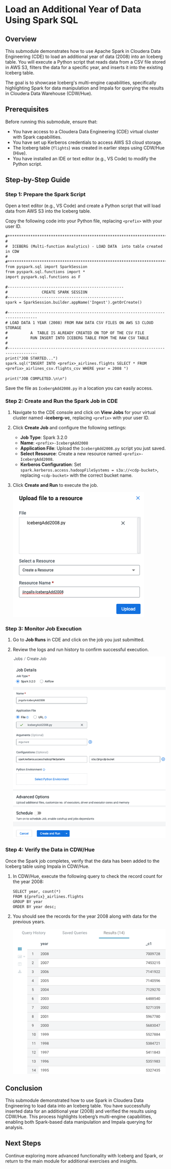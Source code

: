 # Load an Additional Year of Data Using Spark SQL

## Overview

This submodule demonstrates how to use Apache Spark in Cloudera Data Engineering (CDE) to load an additional year of data (2008) into an Iceberg table. You will execute a Python script that reads data from a CSV file stored in AWS S3, filters the data for a specific year, and inserts it into the existing Iceberg table.

The goal is to showcase Iceberg's multi-engine capabilities, specifically highlighting Spark for data manipulation and Impala for querying the results in Cloudera Data Warehouse (CDW/Hue).

## Prerequisites

Before running this submodule, ensure that:

- You have access to a Cloudera Data Engineering (CDE) virtual cluster with Spark capabilities.
- You have set up Kerberos credentials to access AWS S3 cloud storage.
- The Iceberg table (`flights`) was created in earlier steps using CDW/Hue (Hive).
- You have installed an IDE or text editor (e.g., VS Code) to modify the Python script.

## Step-by-Step Guide

### Step 1: Prepare the Spark Script

Open a text editor (e.g., VS Code) and create a Python script that will load data from AWS S3 into the Iceberg table.

Copy the following code into your Python file, replacing `<prefix>` with your user ID.

```
#****************************************************************************
# 
#  ICEBERG (Multi-function Analytics) - LOAD DATA  into table created in CDW
#
#***************************************************************************/
from pyspark.sql import SparkSession
from pyspark.sql.functions import *
import pyspark.sql.functions as F

#---------------------------------------------------
#               CREATE SPARK SESSION
#---------------------------------------------------
spark = SparkSession.builder.appName('Ingest').getOrCreate()

#-----------------------------------------------------------------------------------
# LOAD DATA 1 YEAR (2008) FROM RAW DATA CSV FILES ON AWS S3 CLOUD STORAGE
#          A  TABLE IS ALREADY CREATED ON TOP OF THE CSV FILE
#          RUN INSERT INTO ICEBERG TABLE FROM THE RAW CSV TABLE
#
#-----------------------------------------------------------------------------------
print("JOB STARTED...")
spark.sql("INSERT INTO <prefix>_airlines.flights SELECT * FROM <prefix>_airlines_csv.flights_csv WHERE year = 2008 ")

print("JOB COMPLETED.\n\n")
```

Save the file as `IcebergAdd2008.py` in a location you can easily access.

### Step 2: Create and Run the Spark Job in CDE

1. Navigate to the CDE console and click on **View Jobs** for your virtual cluster named **<prefix>-iceberg-vc**, replacing `<prefix>` with your user ID.
2. Click **Create Job** and configure the following settings:
   - **Job Type**: Spark 3.2.0
   - **Name**: `<prefix>-IcebergAdd2008`
   - **Application File**: Upload the `IcebergAdd2008.py` script you just saved.
   - **Select Resource**: Create a new resource named `<prefix>-IcebergAdd2008`.
   - **Kerberos Configuration**: Set `spark.kerberos.access.hadoopFileSystems = s3a://<cdp-bucket>`, replacing `<cdp-bucket>` with the correct bucket name.
   
3. Click **Create and Run** to execute the job.

   ![Upload File (Python)](../../images/63.png)

### Step 3: Monitor Job Execution

1. Go to **Job Runs** in CDE and click on the job you just submitted.
2. Review the logs and run history to confirm successful execution.

   ![CDE Job Run](../../images/62.png)

### Step 4: Verify the Data in CDW/Hue

Once the Spark job completes, verify that the data has been added to the Iceberg table using Impala in CDW/Hue.

1. In CDW/Hue, execute the following query to check the record count for the year 2008:
   ```
   SELECT year, count(*)
   FROM ${prefix}_airlines.flights
   GROUP BY year
   ORDER BY year desc;
   ```

2. You should see the records for the year 2008 along with data for the previous years.

   ![Query Results](../../images/64.png)

## Conclusion

This submodule demonstrated how to use Spark in Cloudera Data Engineering to load data into an Iceberg table. You have successfully inserted data for an additional year (2008) and verified the results using CDW/Hue. This process highlights Iceberg’s multi-engine capabilities, enabling both Spark-based data manipulation and Impala querying for analysis.

## Next Steps

Continue exploring more advanced functionality with Iceberg and Spark, or return to the main module for additional exercises and insights.
